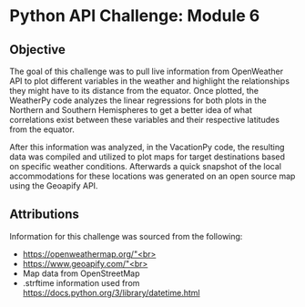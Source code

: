 # Python API Challenge: Module 6

## Objective

The goal of this challenge was to pull live information from OpenWeather API to plot different variables in the weather and highlight the relationships they might have to its distance from the equator. Once plotted, the WeatherPy code analyzes the linear regressions for both plots in the Northern and Southern Hemispheres to get a better idea of what correlations exist between these variables and their respective latitudes from the equator.

After this information was analyzed, in the VacationPy code, the resulting data was compiled and utilized to plot maps for target destinations based on specific weather conditions. Afterwards a quick snapshot of the local accommodations for these locations was generated on an open source map using the Geoapify API.

## Attributions

Information for this challenge was sourced from the following: <br>
* https://openweathermap.org/"<br>
* https://www.geoapify.com/"<br>
* Map data from OpenStreetMap<br>
* .strftime information used from https://docs.python.org/3/library/datetime.html
